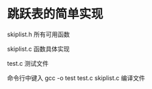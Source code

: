 # 跳跃表的简单实现
skiplist.h  所有可用函数

skiplist.c  函数具体实现

test.c      测试文件

命令行中键入 gcc -o test test.c skiplist.c 编译文件

